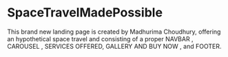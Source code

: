# SpaceTravelMadePossible
This brand new landing page is created by Madhurima Choudhury, offering an hypothetical space travel and consisting of a proper NAVBAR , CAROUSEL , SERVICES OFFERED, GALLERY AND BUY NOW , and FOOTER.
